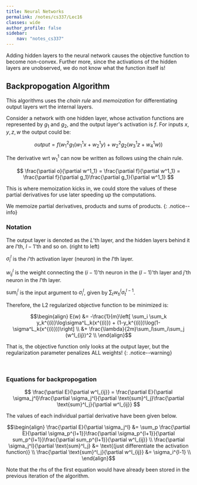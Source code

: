 ```yaml
---
title: Neural Networks
permalink: /notes/cs337/Lec16
classes: wide
author_profile: false
sidebar:
    nav: "notes_cs337"
---
```

<script type="text/javascript" src="https://code.jquery.com/jquery-1.7.1.min.js"></script>

<script type="text/x-mathjax-config">
  MathJax.Hub.Config({
    tex2jax: {
      inlineMath: [ ['$','$'], ["\\(","\\)"] ],
      processEscapes: true
    }
  });
</script>
<script type="text/javascript" async src="https://cdnjs.cloudflare.com/ajax/libs/mathjax/2.7.5/latest.js?config=TeX-MML-AM_CHTML" async></script>

<!-- Notes begin from here -->

Adding hidden layers to the neural network causes the objective function to become non-convex. Further more, since the activations of the hidden layers are unobserved, we do not know what the function itself is! 

## Backpropogation Algorithm

This algorithms uses the *chain rule* and *memoization* for differentiating output layers wrt the internal layers.

Consider a network with one hidden layer, whose activation functions are represented by $g_1$ and $g_2$, and the output layer's activation is $f$. For inputs $x,y,z,w$ the output could be:

$$ output = f(w^2_1g_1(w^1_1x+w^1_2y)+w^2_2g_2(w^1_3z+w^1_4w)) $$

The derivative wrt $w^1_1$ can now be written as follows using the chain rule.

$$ \frac{\partial o}{\partial w^1_1} = \frac{\partial f}{\partial w^1_1} = \frac{\partial f}{\partial g_1}\frac{\partial g_1}{\partial w^1_1} $$

This is where memoization kicks in, we could store the values of these partial derivatives for use later speeding up the computations.

We memoize partial derivatives, products and sums of products.
{: .notice--info}

### Notation

The output layer is denoted as the $L$'th layer, and the hidden layers behind it are $l$'th, $l-1$'th and so on. (right to left)

$\sigma^l_i$ is the $i$'th activation layer (neuron) in the $l$'th layer. 

$w^l_{ij}$ is the weight connecting the $(i-1)$'th neuron in the $(l-1)$'th layer and $j$'th neuron in the $l$'th layer.

$\text{sum}^l_i$ is the input argument to $\sigma^l_i$, given by $\sum_t w^l_{ti} \sigma_t^{l-1}$.

Therefore, the L2 regularized objective function to be minimized is:

$$\begin{align}
E(w) &= -\frac{1}{m}\left[ \sum_i \sum_k y_k^{(i)}\log\sigma^L_k(x^{(i)}) + (1-y_k^{(i)})\log(1-\sigma^L_k(x^{(i)}))\right] \\
&+ \frac{\lambda}{2m}\sum_l\sum_i\sum_j (w^l_{ij})^2 \\
\end{align}$$

That is, the objective function only looks at the output layer, but the regularization parameter penalizes ALL weights!
{: .notice--warning}

&nbsp;

### Equations for backpropogation

$$ \frac{\partial E}{\partial w^l_{ij}} = \frac{\partial E}{\partial \sigma_j^l}\frac{\partial \sigma_j^l}{\partial \text{sum}^l_j}\frac{\partial \text{sum}^l_j}{\partial w^l_{ij}} $$

The values of each individual partial derivative have been given below.

$$\begin{align}
\frac{\partial E}{\partial \sigma_j^l} &= \sum_p \frac{\partial E}{\partial \sigma_p^{l+1}}\frac{\partial \sigma_p^{l+1}}{\partial sum_p^{l+1}}\frac{\partial sum_p^{l+1}}{\partial w^l_{ij}} \\
\frac{\partial \sigma_j^l}{\partial \text{sum}^l_j} &= \text{(just differentiate the activation function)} \\
\frac{\partial \text{sum}^l_j}{\partial w^l_{ij}} &= \sigma_i^{l-1} \\
\end{align}$$

Note that the rhs of the first equation would have already been stored in the previous iteration of the algorithm.